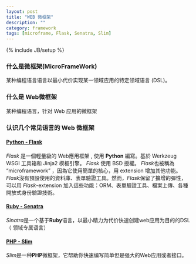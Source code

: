 ```yaml
---
layout: post
title: "WEB 微框架"
description: ""
category: framework
tags: [microframe, Flask, Senatra, Slim]
---
```

{% include JB/setup %}
### 什么是微框架(MicroFrameWork)

某种编程语言语言以最小代价实现某一领域应用的特定领域语言 (DSL)。

### 什么是 Web微框架
某种编程语言，针对 Web 应用的微框架

### 认识几个常见语言的 Web 微框架

#### [Python - Flask](http://flask.pocoo.org/)

*Flask* 是一個輕量級的 Web應用框架 , 使用 **Python** 編寫。基於 Werkzeug WSGI 工具箱和 Jinja2 模板引擎。 *Flask* 使用 BSD 授權。
*Flask*也被稱為 “microframework” ，因為它使用簡單的核心，用 extension 增加其他功能。*Flask*沒有預設使用的資料庫、表單驗證工具。然而，*Flask*保留了擴增的彈性，可以用 *Flask*-extension 加入這些功能：ORM、表單驗證工具、檔案上傳、各種開放式身份驗證技術。

#### [Ruby - Senatra](http://www.sinatrarb.com/)

*Sinatra*是一个基于**Ruby**语言，以最小精力为代价快速创建web应用为目的的DSL（ 领域专属语言）

#### [PHP - Slim](http://www.slimframework.com/)

*Slim*是一种**PHP**微框架，它帮助你快速编写简单但是强大的Web应用或者接口。
